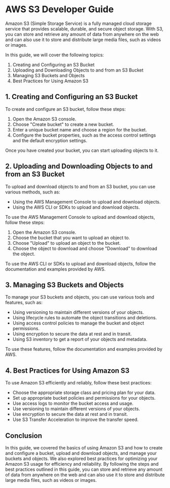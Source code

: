 # AWS S3 Developer Guide

Amazon S3 (Simple Storage Service) is a fully managed cloud storage service that provides scalable, durable, and secure object storage. With S3, you can store and retrieve any amount of data from anywhere on the web and can also use it to store and distribute large media files, such as videos or images.

In this guide, we will cover the following topics:

1. Creating and Configuring an S3 Bucket
2. Uploading and Downloading Objects to and from an S3 Bucket
3. Managing S3 Buckets and Objects
4. Best Practices for Using Amazon S3

## 1\. Creating and Configuring an S3 Bucket

To create and configure an S3 bucket, follow these steps:

1. Open the Amazon S3 console.
2. Choose "Create bucket" to create a new bucket.
3. Enter a unique bucket name and choose a region for the bucket.
4. Configure the bucket properties, such as the access control settings and the default encryption settings.

Once you have created your bucket, you can start uploading objects to it.

## 2\. Uploading and Downloading Objects to and from an S3 Bucket

To upload and download objects to and from an S3 bucket, you can use various methods, such as:

* Using the AWS Management Console to upload and download objects.
* Using the AWS CLI or SDKs to upload and download objects.

To use the AWS Management Console to upload and download objects, follow these steps:

1. Open the Amazon S3 console.
2. Choose the bucket that you want to upload an object to.
3. Choose "Upload" to upload an object to the bucket.
4. Choose the object to download and choose "Download" to download the object.

To use the AWS CLI or SDKs to upload and download objects, follow the documentation and examples provided by AWS.

## 3\. Managing S3 Buckets and Objects

To manage your S3 buckets and objects, you can use various tools and features, such as:

* Using versioning to maintain different versions of your objects.
* Using lifecycle rules to automate the object transitions and deletions.
* Using access control policies to manage the bucket and object permissions.
* Using encryption to secure the data at rest and in transit.
* Using S3 inventory to get a report of your objects and metadata.

To use these features, follow the documentation and examples provided by AWS.

## 4\. Best Practices for Using Amazon S3

To use Amazon S3 efficiently and reliably, follow these best practices:

* Choose the appropriate storage class and pricing plan for your data.
* Set up appropriate bucket policies and permissions for your objects.
* Use access logs to monitor the bucket access and usage.
* Use versioning to maintain different versions of your objects.
* Use encryption to secure the data at rest and in transit.
* Use S3 Transfer Acceleration to improve the transfer speed.

## Conclusion

In this guide, we covered the basics of using Amazon S3 and how to create and configure a bucket, upload and download objects, and manage your buckets and objects. We also explored best practices for optimizing your Amazon S3 usage for efficiency and reliability. By following the steps and best practices outlined in this guide, you can store and retrieve any amount of data from anywhere on the web and can also use it to store and distribute large media files, such as videos or images.
